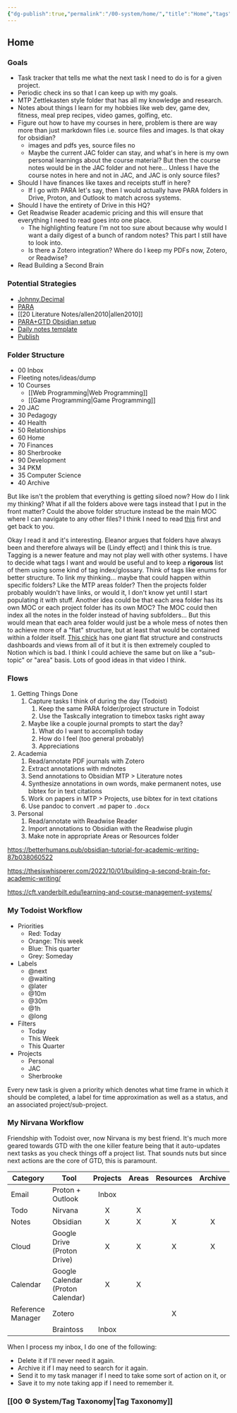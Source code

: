 ```yaml
---
{"dg-publish":true,"permalink":"/00-system/home/","title":"Home","tags":["gardenEntry"],"noteIcon":"","created":"2024.08.29 17:13","updated":"2024.09.09 16:17"}
---
```



## Home

### Goals

-   Task tracker that tells me what the next task I need to do is for a given project.
-   Periodic check ins so that I can keep up with my goals.
-   MTP Zettlekasten style folder that has all my knowledge and research.
-   Notes about things I learn for my hobbies like web dev, game dev, fitness, meal prep recipes, video games, golfing, etc.
-   Figure out how to have my courses in here, problem is there are way more than just markdown files i.e. source files and images. Is that okay for obsidian?
    -   images and pdfs yes, source files no
    -   Maybe the current JAC folder can stay, and what's in here is my own personal learnings about the course material? But then the course notes would be in the JAC folder and not here... Unless I have the course notes in here and not in JAC, and JAC is only source files?
-   Should I have finances like taxes and receipts stuff in here?
    -   If I go with PARA let's say, then I would actually have PARA folders in Drive, Proton, and Outlook to match across systems.
-   Should I have the entirety of Drive in this HQ?
-   Get Readwise Reader academic pricing and this will ensure that everything I need to read goes into one place.
    -   The highlighting feature I'm not too sure about because why would I want a daily digest of a bunch of random notes? This part I still have to look into.
    -   Is there a Zotero integration? Where do I keep my PDFs now, Zotero, or Readwise?
-   Read Building a Second Brain

### Potential Strategies

-   [Johnny.Decimal](https://johnnydecimal.com/)
-   [PARA](https://fortelabs.com/blog/para/)
-   [[20 Literature Notes/allen2010\|allen2010]]
-   [PARA+GTD Obsidian setup](https://medium.com/@guywiener/para-gtd-obsidian-setup-d7f30b1dbb0c)
-   [Daily notes template](https://www.reddit.com/r/ObsidianMD/comments/131pvv6/daily_notes_template_for_obsidian_task_edition/)
-   [Publish](https://dg-docs.ole.dev/getting-started/01-getting-started/)

### Folder Structure

-   00 Inbox
-   Fleeting notes/ideas/dump
-   10 Courses
    -   [[Web Programming\|Web Programming]]
    -   [[Game Programming\|Game Programming]]
-   20 JAC
-   30 Pedagogy
-   40 Health
-   50 Relationships
-   60 Home
-   70 Finances
-   80 Sherbrooke
-   90 Development
-   34 PKM
-   35 Computer Science
-   40 Archive

But like isn't the problem that everything is getting siloed now? How do I link my thinking? What if all the folders above were tags instead that I put in the front matter? Could the above folder structure instead be the main MOC where I can navigate to any other files? I think I need to read [this](https://www.eleanorkonik.com/yet-another-hot-take-on-folders-versus-tags/) first and get back to you.

Okay I read it and it's interesting. Eleanor argues that folders have always been and therefore always will be (Lindy effect) and I think this is true. Tagging is a newer feature and may not play well with other systems. I have to decide what tags I want and would be useful and to keep a **rigorous** list of them using some kind of tag index/glossary. Think of tags like enums for better structure. To link my thinking... maybe that could happen within specific folders? Like the MTP areas folder? Then the projects folder probably wouldn't have links, or would it, I don't know yet until I start populating it with stuff. Another idea could be that each area folder has its own MOC or each project folder has its own MOC? The MOC could then index all the notes in the folder instead of having subfolders... But this would mean that each area folder would just be a whole mess of notes then to achieve more of a "flat" structure, but at least that would be contained within a folder itself. [This chick](https://www.youtube.com/watch?v=LflU3FqZ6h4) has one giant flat structure and constructs dashboards and views from all of it but it is then extremely coupled to Notion which is bad. I think I could achieve the same but on like a "sub-topic" or "area" basis. Lots of good ideas in that video I think.

### Flows

1. Getting Things Done
    1. Capture tasks I think of during the day (Todoist)
        1. Keep the same PARA folder/project structure in Todoist
        2. Use the Taskcally integration to timebox tasks right away
    2. Maybe like a couple journal prompts to start the day?
        1. What do I want to accomplish today
        2. How do I feel (too general probably)
        3. Appreciations
2. Academia
    1. Read/annotate PDF journals with Zotero
    2. Extract annotations with mdnotes
    3. Send annotations to Obsidian MTP > Literature notes
    4. Synthesize annotations in own words, make permanent notes, use bibtex for in text citations
    5. Work on papers in MTP > Projects, use bibtex for in text citations
    6. Use pandoc to convert `.md` paper to `.docx`
3. Personal
    1. Read/annotate with Readwise Reader
    2. Import annotations to Obsidian with the Readwise plugin
    3. Make note in appropriate Areas or Resources folder

<https://betterhumans.pub/obsidian-tutorial-for-academic-writing-87b038060522>

<https://thesiswhisperer.com/2022/10/01/building-a-second-brain-for-academic-writing/>

<https://cft.vanderbilt.edu/learning-and-course-management-systems/>

### My Todoist Workflow

-   Priorities
    -   Red: Today
    -   Orange: This week
    -   Blue: This quarter
    -   Grey: Someday
-   Labels
    -   @next
    -   @waiting
    -   @later
    -   @10m
    -   @30m
    -   @1h
    -   @long
-   Filters
    -   Today
    -   This Week
    -   This Quarter
-   Projects
    -   Personal
    -   JAC
    -   Sherbrooke

Every new task is given a priority which denotes what time frame in which it should be completed, a label for time approximation as well as a status, and an associated project/sub-project.

### My Nirvana Workflow

Friendship with Todoist over, now Nirvana is my best friend. It's much more geared towards GTD with the one killer feature being that it auto-updates next tasks as you check things off a project list. That sounds nuts but since next actions are the core of GTD, this is paramount.

| Category          | Tool                              | Projects | Areas | Resources | Archive |
| ----------------- | --------------------------------- | :------: | :---: | :-------: | :-----: |
| Email             | Proton + Outlook                  |  Inbox   |       |           |         |
| Todo              | Nirvana                           |    X     |   X   |           |         |
| Notes             | Obsidian                          |    X     |   X   |     X     |    X    |
| Cloud             | Google Drive (Proton Drive)       |    X     |   X   |     X     |    X    |
| Calendar          | Google Calendar (Proton Calendar) |    X     |   X   |           |         |
| Reference Manager | Zotero                            |          |       |     X     |         |
|                   | Braintoss                         |  Inbox   |       |           |         |

When I process my inbox, I do one of the following:

-   Delete it if I'll never need it again.
-   Archive it if I may need to search for it again.
-   Send it to my task manager if I need to take some sort of action on it, or
-   Save it to my note taking app if I need to remember it.

### [[00 ⚙️ System/Tag Taxonomy\|Tag Taxonomy]]
